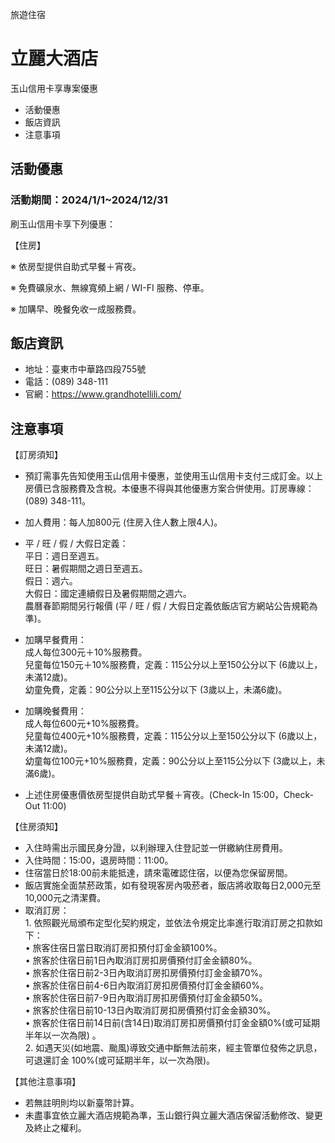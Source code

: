 旅遊住宿

# 立麗大酒店  

玉山信用卡享專案優惠

  * 活動優惠
  * 飯店資訊
  * 注意事項

## 活動優惠

### 活動期間：2024/1/1~2024/12/31

刷玉山信用卡享下列優惠：

【住房】

  

※ 依房型提供自助式早餐＋宵夜。

※ 免費礦泉水、無線寬頻上網 / WI-FI 服務、停車。

※ 加購早、晚餐免收一成服務費。

## 飯店資訊

  * 地址：臺東市中華路四段755號
  * 電話：(089) 348-111
  * 官網：https://www.grandhotellili.com/

## 注意事項

【訂房須知】

  * 預訂需事先告知使用玉山信用卡優惠，並使用玉山信用卡支付三成訂金。以上房價已含服務費及含稅。本優惠不得與其他優惠方案合併使用。訂房專線：(089) 348-111。 
  * 加人費用：每人加800元 (住房入住人數上限4人)。
  * 平 / 旺 / 假 / 大假日定義：  
平日：週日至週五。  
旺日：暑假期間之週日至週五。  
假日：週六。  
大假日：國定連續假日及暑假期間之週六。  
農曆春節期間另行報價 (平 / 旺 / 假 / 大假日定義依飯店官方網站公告規範為準)。

  * 加購早餐費用：  
成人每位300元＋10%服務費。  
兒童每位150元＋10%服務費，定義：115公分以上至150公分以下 (6歲以上，未滿12歲)。  
幼童免費，定義：90公分以上至115公分以下 (3歲以上，未滿6歲)。

  * 加購晚餐費用：  
成人每位600元+10%服務費。  
兒童每位400元+10%服務費，定義：115公分以上至150公分以下 (6歲以上，未滿12歲)。  
幼童每位100元+10%服務費，定義：90公分以上至115公分以下 (3歲以上，未滿6歲)。

  * 上述住房優惠價依房型提供自助式早餐＋宵夜。(Check-In 15:00，Check-Out 11:00)

  

【住房須知】

  * 入住時需出示國民身分證，以利辦理入住登記並一併繳納住房費用。
  * 入住時間：15:00，退房時間：11:00。
  * 住宿當日於18:00前未能抵達，請來電確認住宿，以便為您保留房間。
  * 飯店實施全面禁菸政策，如有發現客房內吸菸者，飯店將收取每日2,000元至10,000元之清潔費。
  * 取消訂房：  
1\. 依照觀光局頒布定型化契約規定，並依法令規定比率進行取消訂房之扣款如下：  
• 旅客住宿日當日取消訂房扣預付訂金金額100%。  
• 旅客於住宿日前1日內取消訂房扣房價預付訂金金額80%。  
• 旅客於住宿日前2-3日內取消訂房扣房價預付訂金金額70%。  
• 旅客於住宿日前4-6日內取消訂房扣房價預付訂金金額60%。  
• 旅客於住宿日前7-9日內取消訂房扣房價預付訂金金額50%。  
• 旅客於住宿日前10-13日內取消訂房扣房價預付訂金金額30%。  
• 旅客於住宿日前14日前(含14日)取消訂房扣房價預付訂金金額0%(或可延期半年以一次為限) 。  
2\. 如遇天災(如地震、颱風)導致交通中斷無法前來，經主管單位發佈之訊息，可退還訂金 100%(或可延期半年，以一次為限)。

  

【其他注意事項】

  * 若無註明則均以新臺幣計算。
  * 未盡事宜依立麗大酒店規範為準，玉山銀行與立麗大酒店保留活動修改、變更及終止之權利。

